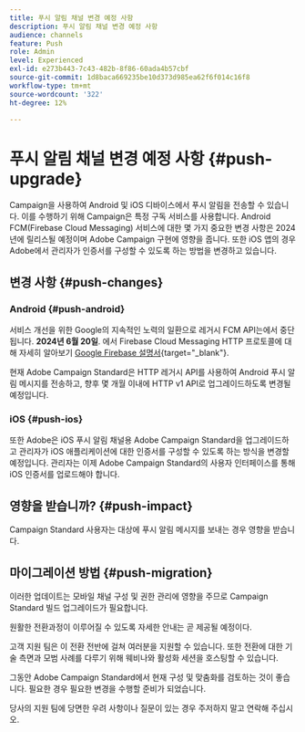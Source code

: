 ```yaml
---
title: 푸시 알림 채널 변경 예정 사항
description: 푸시 알림 채널 변경 예정 사항
audience: channels
feature: Push
role: Admin
level: Experienced
exl-id: e273b443-7c43-482b-8f86-60ada4b57cbf
source-git-commit: 1d8baca669235be10d373d985ea62f6f014c16f8
workflow-type: tm+mt
source-wordcount: '322'
ht-degree: 12%

---
```


# 푸시 알림 채널 변경 예정 사항 {#push-upgrade}

Campaign을 사용하여 Android 및 iOS 디바이스에서 푸시 알림을 전송할 수 있습니다. 이를 수행하기 위해 Campaign은 특정 구독 서비스를 사용합니다. Android FCM(Firebase Cloud Messaging) 서비스에 대한 몇 가지 중요한 변경 사항은 2024년에 릴리스될 예정이며 Adobe Campaign 구현에 영향을 줍니다. 또한 iOS 앱의 경우 Adobe에서 관리자가 인증서를 구성할 수 있도록 하는 방법을 변경하고 있습니다.

## 변경 사항 {#push-changes}

### Android {#push-android}

서비스 개선을 위한 Google의 지속적인 노력의 일환으로 레거시 FCM API는에서 중단됩니다. **2024년 6월 20일**. 에서 Firebase Cloud Messaging HTTP 프로토콜에 대해 자세히 알아보기 [Google Firebase 설명서](https://firebase.google.com/docs/cloud-messaging/http-server-ref){target="_blank"}.

현재 Adobe Campaign Standard은 HTTP 레거시 API를 사용하여 Android 푸시 알림 메시지를 전송하고, 향후 몇 개월 이내에 HTTP v1 API로 업그레이드하도록 변경될 예정입니다.

### iOS {#push-ios}

또한 Adobe은 iOS 푸시 알림 채널용 Adobe Campaign Standard을 업그레이드하고 관리자가 iOS 애플리케이션에 대한 인증서를 구성할 수 있도록 하는 방식을 변경할 예정입니다. 관리자는 이제 Adobe Campaign Standard의 사용자 인터페이스를 통해 iOS 인증서를 업로드해야 합니다.

## 영향을 받습니까? {#push-impact}

Campaign Standard 사용자는 대상에 푸시 알림 메시지를 보내는 경우 영향을 받습니다.

## 마이그레이션 방법 {#push-migration}

이러한 업데이트는 모바일 채널 구성 및 권한 관리에 영향을 주므로 Campaign Standard 빌드 업그레이드가 필요합니다.

원활한 전환과정이 이루어질 수 있도록 자세한 안내는 곧 제공될 예정이다.

고객 지원 팀은 이 전환 전반에 걸쳐 여러분을 지원할 수 있습니다. 또한 전환에 대한 기술 측면과 모범 사례를 다루기 위해 웨비나와 활성화 세션을 호스팅할 수 있습니다.

그동안 Adobe Campaign Standard에서 현재 구성 및 맞춤화를 검토하는 것이 좋습니다. 필요한 경우 필요한 변경을 수행할 준비가 되었습니다.

당사의 지원 팀에 당면한 우려 사항이나 질문이 있는 경우 주저하지 말고 연락해 주십시오.
